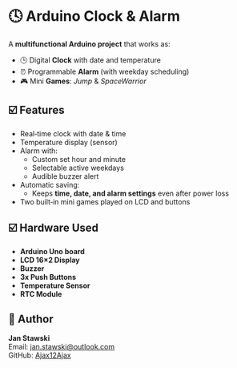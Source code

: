 # 🕓 Arduino Clock & Alarm  

A **multifunctional Arduino project** that works as:  
- 🕒 Digital **Clock** with date and temperature  
- ⏰ Programmable **Alarm** (with weekday scheduling)  
- 🎮 Mini **Games**: *Jump* & *SpaceWarrior*  

## ☑️ Features
- Real‑time clock with date & time
- Temperature display (sensor)  
- Alarm with:
  - Custom set hour and minute  
  - Selectable active weekdays  
  - Audible buzzer alert  
- Automatic saving:
  - Keeps **time, date, and alarm settings** even after power loss  
- Two built‑in mini games played on LCD and buttons  

## ☑️ Hardware Used
- **Arduino Uno board**
- **LCD 16×2 Display**  
- **Buzzer**  
- **3x Push Buttons**  
- **Temperature Sensor**
- **RTC Module** 

## 🪪 Author
**Jan Stawski**  
Email: jan.stawski@outlook.com  
GitHub: [Ajax12Ajax](https://github.com/Ajax12Ajax)
